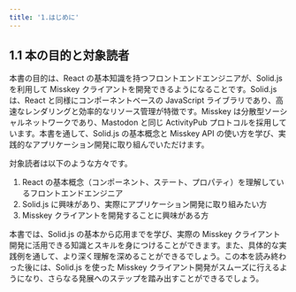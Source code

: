 ```yaml
---
title: '1.はじめに'
---
```


## 1.1 本の目的と対象読者

本書の目的は、React の基本知識を持つフロントエンドエンジニアが、Solid.js を利用して Misskey クライアントを開発できるようになることです。Solid.js は、React と同様にコンポーネントベースの JavaScript ライブラリであり、高速なレンダリングと効率的なリソース管理が特徴です。Misskey は分散型ソーシャルネットワークであり、Mastodon と同じ ActivityPub プロトコルを採用しています。本書を通して、Solid.js の基本概念と Misskey API の使い方を学び、実践的なアプリケーション開発に取り組んでいただけます。

対象読者は以下のような方々です。

1. React の基本概念（コンポーネント、ステート、プロパティ）を理解しているフロントエンドエンジニア
2. Solid.js に興味があり、実際にアプリケーション開発に取り組みたい方
3. Misskey クライアントを開発することに興味がある方

本書では、Solid.js の基本から応用までを学び、実際の Misskey クライアント開発に活用できる知識とスキルを身につけることができます。また、具体的な実践例を通して、より深く理解を深めることができるでしょう。この本を読み終わった後には、Solid.js を使った Misskey クライアント開発がスムーズに行えるようになり、さらなる発展へのステップを踏み出すことができるでしょう。
